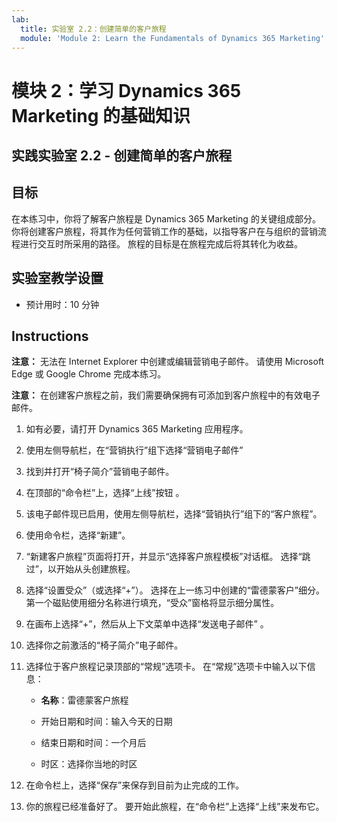 ```yaml
---
lab:
  title: 实验室 2.2：创建简单的客户旅程
  module: 'Module 2: Learn the Fundamentals of Dynamics 365 Marketing'
---
```


<a name="module-2-learn-the-fundamentals-of-dynamics-365-marketing"></a>模块 2：学习 Dynamics 365 Marketing 的基础知识
========================

## <a name="practice-lab-22---create-a-simple-customer-journey"></a>实践实验室 2.2 - 创建简单的客户旅程

## <a name="objectives"></a>目标

在本练习中，你将了解客户旅程是 Dynamics 365 Marketing 的关键组成部分。 你将创建客户旅程，将其作为任何营销工作的基础，以指导客户在与组织的营销流程进行交互时所采用的路径。 旅程的目标是在旅程完成后将其转化为收益。

## <a name="lab-setup"></a>实验室教学设置

  - 预计用时：10 分钟

## <a name="instructions"></a>Instructions

**注意：** 无法在 Internet Explorer 中创建或编辑营销电子邮件。 请使用 Microsoft Edge 或 Google Chrome 完成本练习。

**注意：** 在创建客户旅程之前，我们需要确保拥有可添加到客户旅程中的有效电子邮件。 

1. 如有必要，请打开 Dynamics 365 Marketing 应用程序。 

2. 使用左侧导航栏，在“营销执行”组下选择“营销电子邮件”

3. 找到并打开“椅子简介”营销电子邮件。  

4. 在顶部的“命令栏”上，选择“上线”按钮 。 

5. 该电子邮件现已启用，使用左侧导航栏，选择“营销执行”组下的“客户旅程”。

6. 使用命令栏，选择“新建”。

7. “新建客户旅程”页面将打开，并显示“选择客户旅程模板”对话框。 选择“跳过”，以开始从头创建旅程。

8. 选择“设置受众”（或选择“+”）。  选择在上一练习中创建的“雷德蒙客户”细分。 第一个磁贴使用细分名称进行填充，“受众”窗格将显示细分属性。

9. 在画布上选择“+”，然后从上下文菜单中选择“发送电子邮件” 。

10. 选择你之前激活的“椅子简介”电子邮件。 

11. 选择位于客户旅程记录顶部的“常规”选项卡。 在“常规”选项卡中输入以下信息：

    - **名称**：雷德蒙客户旅程

    - 开始日期和时间：输入今天的日期

    - 结束日期和时间：一个月后

    - 时区：选择你当地的时区 

12. 在命令栏上，选择“保存”来保存到目前为止完成的工作。

13. 你的旅程已经准备好了。 要开始此旅程，在“命令栏”上选择“上线”来发布它。
